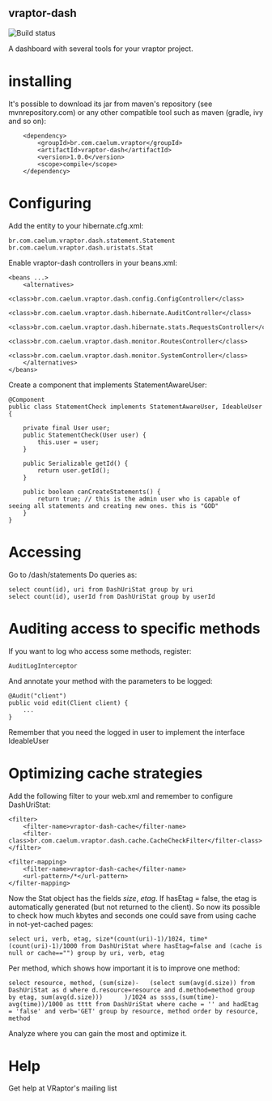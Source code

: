 ## vraptor-dash
![Build status](https://secure.travis-ci.org/caelum/vraptor-dash.png)

A dashboard with several tools for your vraptor project.

# installing

It's possible to download its jar from maven's repository (see mvnrepository.com) or any other compatible tool such as maven (gradle, ivy and so on):

		<dependency>
			<groupId>br.com.caelum.vraptor</groupId>
			<artifactId>vraptor-dash</artifactId>
			<version>1.0.0</version>
			<scope>compile</scope>
		</dependency>


# Configuring

Add the entity to your hibernate.cfg.xml:

	br.com.caelum.vraptor.dash.statement.Statement
	br.com.caelum.vraptor.dash.uristats.Stat

Enable vraptor-dash controllers in your beans.xml:

```
<beans ...>
    <alternatives>
        <class>br.com.caelum.vraptor.dash.config.ConfigController</class>
        <class>br.com.caelum.vraptor.dash.hibernate.AuditController</class>
        <class>br.com.caelum.vraptor.dash.hibernate.stats.RequestsController</class>
        <class>br.com.caelum.vraptor.dash.monitor.RoutesController</class>
        <class>br.com.caelum.vraptor.dash.monitor.SystemController</class>
    </alternatives>
</beans>
```

Create a component that implements StatementAwareUser:

	@Component
	public class StatementCheck implements StatementAwareUser, IdeableUser {

		private final User user;
		public StatementCheck(User user) {
			this.user = user;
		}

		public Serializable getId() {
			return user.getId();
		}

		public boolean canCreateStatements() {
			return true; // this is the admin user who is capable of seeing all statements and creating new ones. this is "GOD"
		}
	}

# Accessing

Go to /dash/statements
Do queries as:

	select count(id), uri from DashUriStat group by uri
	select count(id), userId from DashUriStat group by userId

# Auditing access to specific methods

If you want to log who access some methods, register:

	AuditLogInterceptor

And annotate your method with the parameters to be logged:

	@Audit("client")
	public void edit(Client client) {
		...
	}

Remember that you need the logged in user to implement the interface IdeableUser

# Optimizing cache strategies

Add the following filter to your web.xml and remember to configure DashUriStat:

	<filter>
		<filter-name>vraptor-dash-cache</filter-name>
		<filter-class>br.com.caelum.vraptor.dash.cache.CacheCheckFilter</filter-class>
	</filter>

	<filter-mapping>
		<filter-name>vraptor-dash-cache</filter-name>
		<url-pattern>/*</url-pattern>
	</filter-mapping>

Now the Stat object has the fields *size*, *etag*.
If hasEtag = false, the etag is automatically generated (but not returned to the client). So now its possible to check how much kbytes and seconds one could save from using cache in not-yet-cached pages:

	select uri, verb, etag, size*(count(uri)-1)/1024, time*(count(uri)-1)/1000 from DashUriStat where hasEtag=false and (cache is null or cache=="") group by uri, verb, etag

Per method, which shows how important it is to improve one method:

	select resource, method, (sum(size)-   (select sum(avg(d.size)) from DashUriStat as d where d.resource=resource and d.method=method group by etag, sum(avg(d.size)))      )/1024 as ssss,(sum(time)-avg(time))/1000 as tttt from DashUriStat where cache = '' and hadEtag = 'false' and verb='GET' group by resource, method order by resource, method

Analyze where you can gain the most and optimize it.

# Help

Get help at VRaptor's mailing list
